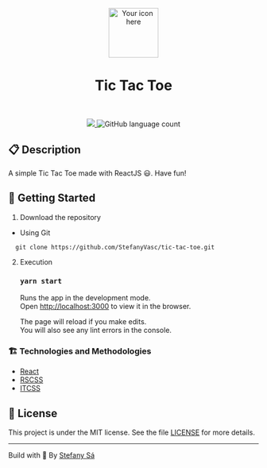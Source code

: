 <p align="center">
  <img alt="Your icon here" src="https://image.flaticon.com/icons/svg/891/891988.svg" width="100"/>
</p>
<h1 align="center">
  Tic Tac Toe
</h1>
<br>


<p align="center">
  
  <a href="./LICENSE" alt="License: MIT">
    <img src="https://img.shields.io/badge/License-MIT-1EAE72.svg?style=for-the-badge" />
  </a>


  <img alt="GitHub language count" src="https://img.shields.io/github/languages/count/StefanyVasc/tic-tac-toe?style=for-the-badge">

  
</p>



## :clipboard: Description
A simple Tic Tac Toe made with ReactJS 😃. Have fun!

## :rocket: Getting Started

1. Download the repository

  - Using Git
```shell
  git clone https://github.com/StefanyVasc/tic-tac-toe.git
```

2. Execution
   
      ### `yarn start`

    Runs the app in the development mode.<br />
    Open [http://localhost:3000](http://localhost:3000) to view it in the browser.

    The page will reload if you make edits.<br />
    You will also see any lint errors in the console.



### :building_construction: Technologies and Methodologies
- [React](https://pt-br.reactjs.org/)
- [RSCSS](https://rscss.io/)
- [ITCSS](https://willianjusten.com.br/organizando-seu-css-com-itcss/)
  


## :memo: License

This project is under the MIT license. See the file [LICENSE](LICENSE) for more details.

---

Build with 💙 By [Stefany Sá](https://twitter.com/stefany_vasc)




